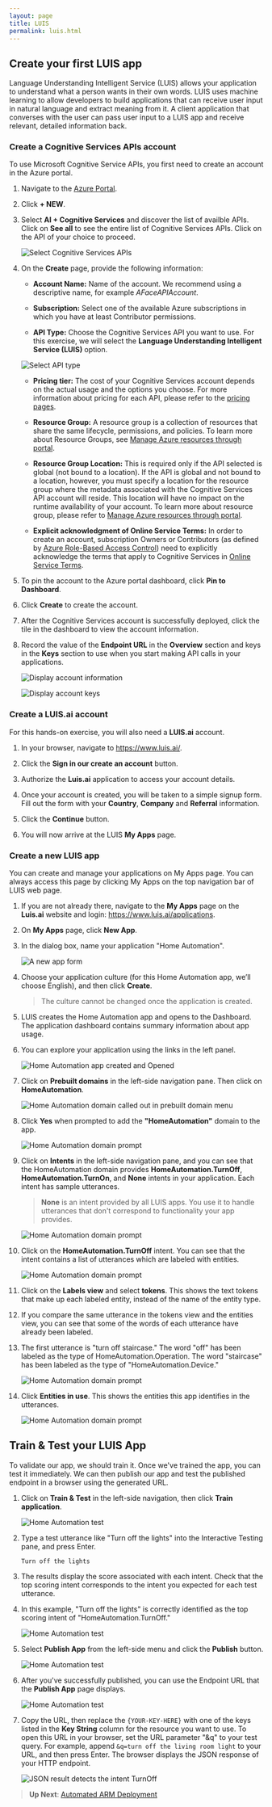 ```yaml
---
layout: page
title: LUIS
permalink: luis.html
---
```


## Create your first LUIS app

Language Understanding Intelligent Service (LUIS) allows your application to understand what a person wants in their own words. LUIS uses machine learning to allow developers to build applications that can receive user input in natural language and extract meaning from it. A client application that converses with the user can pass user input to a LUIS app and receive relevant, detailed information back.

### Create a Cognitive Services APIs account

To use Microsoft Cognitive Service APIs, you first need to create an account in the Azure portal.

1. Navigate to the [Azure Portal](https://portal.azure.com).

1. Click **+ NEW**.

1. Select **AI + Cognitive Services** and discover the list of availble APIs. Click on **See all** to see the entire list of Cognitive Services APIs. Click on the API of your choice to proceed.

	![Select Cognitive Services APIs](./media/select-cognitive-services-apis.png)

1. On the **Create** page, provide the following information:

	- **Account Name:** Name of the account. We recommend using a descriptive name, for example *AFaceAPIAccount*.

	- **Subscription:** Select one of the available Azure subscriptions in which you have at least Contributor permissions.

	- **API Type:** Choose the Cognitive Services API you want to use. For this exercise, we will select the **Language Understanding Intelligent Service (LUIS)** option.

	![Select API type](./media/list-of-apis.png)

	- **Pricing tier:** The cost of your Cognitive Services account depends on the actual usage and the options you choose. For more information about pricing for each API, please refer to the [pricing pages](https://azure.microsoft.com/pricing/details/cognitive-services/).

	- **Resource Group:** A resource group is a collection of resources that share the same lifecycle, permissions, and policies. To learn more about Resource Groups, see [Manage Azure resources through portal](https://docs.microsoft.com/azure/azure-resource-manager/resource-group-portal).

	- **Resource Group Location:** This is required only if the API selected is global (not bound to a location). If the API is global and not bound to a location, however, you must specify a location for the resource group where the metadata associated with the Cognitive Services API account will reside. This location will have no impact on the runtime availability of your account. To learn more about resource group, please refer to [Manage Azure resources through portal](https://docs.microsoft.com/azure/azure-resource-manager/resource-group-portal).

	- **Explicit acknowledgment of Online Service Terms:** In order to create an account, subscription Owners or Contributors (as defined by [Azure Role-Based Access Control](https://docs.microsoft.com/azure/active-directory/role-based-access-control-what-is)) need to explicitly acknowledge the terms that apply to Cognitive Services in [Online Service Terms](https://www.microsoft.com/en-us/Licensing/product-licensing/products.aspx).

1. To pin the account to the Azure portal dashboard, click **Pin to Dashboard**.

1. Click **Create** to create the account.

1. After the Cognitive Services account is successfully deployed, click the tile in the dashboard to view the account information.

1. Record the value of the **Endpoint URL** in the **Overview** section and keys in the **Keys** section to use when you start making API calls in your applications.

	![Display account information](./media/display-account.png)

	![Display account keys](./media/account-keys.png)

### Create a LUIS.ai account

For this hands-on exercise, you will also need a **LUIS.ai** account.

1. In your browser, navigate to <https://www.luis.ai/>.

1. Click the **Sign in our create an account** button.

1. Authorize the **Luis.ai** application to access your account details.

1. Once your account is created, you will be taken to a simple signup form. Fill out the form with your **Country**, **Company** and **Referral** information.

1. Click the **Continue** button.

1. You will now arrive at the LUIS **My Apps** page.

### Create a new LUIS app

You can create and manage your applications on My Apps page. You can always access this page by clicking My Apps on the top navigation bar of LUIS web page.

1. If you are not already there, navigate to the **My Apps** page on the **Luis.ai** website and login: <https://www.luis.ai/applications>.

1. On **My Apps** page, click **New App**.

1. In the dialog box, name your application "Home Automation".

	![A new app form](./media/new-app-dialog.png)

1. Choose your application culture (for this Home Automation app, we’ll choose English), and then click **Create**.

    > The culture cannot be changed once the application is created.

1. LUIS creates the Home Automation app and opens to the Dashboard. The application dashboard contains summary information about app usage.

1. You can explore your application using the links in the left panel.

	![Home Automation app created and Opened](./media/app-created-opened.png)

1. Click on **Prebuilt domains** in the left-side navigation pane. Then click on **HomeAutomation**.

	![Home Automation domain called out in prebuilt domain menu](./media/prebuilt-domain-find.png)

1. Click **Yes** when prompted to add the **"HomeAutomation"** domain to the app.

	![Home Automation domain prompt](./media/add-prebuilt-domain-dialog.png)

1. Click on **Intents** in the left-side navigation pane, and you can see that the HomeAutomation domain provides **HomeAutomation.TurnOff**, **HomeAutomation.TurnOn**, and **None** intents in your application. Each intent has sample utterances.

	> **None** is an intent provided by all LUIS apps. You use it to handle utterances that don't correspond to functionality your app provides.

	![Home Automation domain prompt](./media/intents.png)

1. Click on the **HomeAutomation.TurnOff** intent. You can see that the intent contains a list of utterances which are labeled with entities.

	![Home Automation domain prompt](./media/utterances.png)

1. Click on the **Labels view** and select **tokens**. This shows the text tokens that make up each labeled entity, instead of the name of the entity type.

1. If you compare the same utterance in the tokens view and the entities view, you can see that some of the words of each utterance have already been labeled.

1. The first utterance is "turn off staircase." The word "off" has been labeled as the type of HomeAutomation.Operation. The word "staircase" has been labeled as the type of "HomeAutomation.Device."

	![Home Automation domain prompt](./media/utterances-tokens.png)

1. Click **Entities in use**. This shows the entities this app identifies in the utterances.

	![Home Automation domain prompt](./media/entities-in-use.png)


## Train & Test your LUIS App

To validate our app, we should train it. Once we've trained the app, you can test it immediately. We can then publish our app and test the published endpoint in a browser using the generated URL.

1. Click on **Train & Test** in the left-side navigation, then click **Train application**.

	![Home Automation test](./media/test-callout.png)

1. Type a test utterance like "Turn off the lights" into the Interactive Testing pane, and press Enter.

	```
	Turn off the lights
	```

1. The results display the score associated with each intent. Check that the top scoring intent corresponds to the intent you expected for each test utterance.

1. In this example, "Turn off the lights" is correctly identified as the top scoring intent of "HomeAutomation.TurnOff."

	![Home Automation test](./media/test-prebuilt-domain-home.png)

1. Select **Publish App** from the left-side menu and click the **Publish** button.

	![Home Automation test](./media/publish-before.png)

1. After you've successfully published, you can use the Endpoint URL that the **Publish App** page displays.

	![Home Automation test](./media/publish.png)

1. Copy the URL, then replace the `{YOUR-KEY-HERE}` with one of the keys listed in the **Key String** column for the resource you want to use. To open this URL in your browser, set the URL parameter "&q" to your test query. For example, append `&q=turn off the living room light` to your URL, and then press Enter. The browser displays the JSON response of your HTTP endpoint.  

	![JSON result detects the intent TurnOff](./media/turn-off-living-room.png)

> **Up Next**: [Automated ARM Deployment](arm.html)
